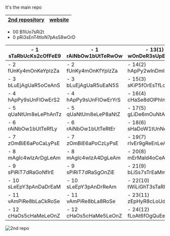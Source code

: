 It's the main repo

| [2nd repository](https://github.com/Engineering-college-btech/freecad-videos) | [website](https://tiny-hamster-b2a057.netlify.app) |
|-----|-----|


- 00 B1lUo7sRi2t
- 0 pRi3sEnT4tIoN7pAsS8wOrD

| - 1 sTaRbUcKs2cOfFeE9 | - 1 rAiNbOw1bUtTeRwOw | - 13(1) wOnDeR3sUpErSpIdE |
| ---- | ---- | ---- |
| - 2 fUnKy4mOnKeYpIzZa | - 2 fUnKy4mOnKfYpIzZa | - 14(2) hApPy2wInDmIlLkIt |
| - 3 bLuEjAgUaR5oCeAnS | - 3 bLuEjAgUaR5uEaN5S | - 15(3) sKiP5fOrEsTfLoWeR |
| - 4 hApPy9sUnFlOwErS2 | - 4 hApPy9sUnFlOwErYrS | - 16(4) cHaSe8dOlPhInDdRe |
| - 5 qUaNtUm8eLePhAnTz | - 5 qUaNtUm8eLeP8aNtZ | - 17(5) gLiDe6mOuNtAiNrIvE |
| - 6 rAiNbOw1bUtTeRfLy | - 6 rAiNbOw1bUtTeRtEr | - 18(6) sHaDoW1tUnNeLdArK |
| - 7 zOmBiE6aPoCaLyPsE | - 7 zOmBiE6aPoCzLyPsE | - 19(7) rIvEr9gReEnLeAfY |
| - 8 mAgIc4wIzArDgLeAm | - 8 mAgIc4wIzA4DgLeAm | - 20(8) mErMaId4oCeAnWaVe |
| - 9 sPiRiT7dRaGoNfIrE | - 9 sPiRiT7dRaSgOnZiE | - 21(9) bLiSs7sTrEaMmAgIc |
| - 10 sLeEpY3pAnDaDrEaM | - 10 sLeEpY3pAnDrReAm | - 22(10) tWiLiGhT3sTaRlIgHt |
| - 11 vAmPiRe8bLaCkRoSe | - 11 vAmPiRe8bLa8RoSe | - 23(11) zEpHyR8cLoUdNiNeS |
| - 12 cHaOs5cHaMeLeOnZ | - 12 cHaOs5cHaMe5LeOnZ | - 24(12) fLoAt6fOgQuEeNzY |


![2nd repo](https://github.com/Engineering-college-btech/custom-video-player/assets/81384987/4ef011b5-43ae-4fd9-990e-4102947fd99b)
